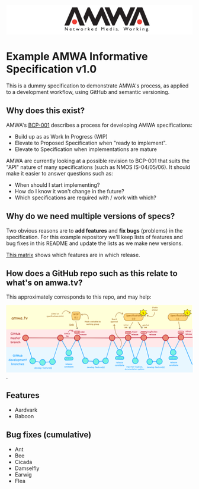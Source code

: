 
![AMWA](images/amwa_header-logo.png)

# Example AMWA Informative Specification v1.0

This is a dummy specification to demonstrate AMWA's process, as applied to a development workflow, using GitHub and semantic versioning.

## Why does this exist?

AMWA's [BCP-001] describes a process for developing AMWA specifications:

- Build up as as Work In Progress (WIP)
- Elevate to Proposed Specification when "ready to implement".
- Elevate to Specification when implementations are mature

AMWA are currently looking at a possible revision to BCP-001 that suits the "API" nature of many specifications (such as NMOS IS-04/05/06). It should make it easier to answer questions such as:

 - When should I start implementing?
 - How do I know it won't change in the future?
 - Which specifications are required with / work with which?

## Why do we need multiple versions of specs?

Two obvious reasons are to **add features** and **fix bugs** (problems) in the specification. For this example repository we'll keep lists of features and bug fixes in this README and update the lists as we make new versions. 

[This matrix](Version-matrix.md) shows which features are in which release.

## How does a GitHub repo such as this relate to what's on amwa.tv?

This approximately corresponds to this repo, and may help:

 ![this diagram](images/amwa-github-example.png).

## Features

- Aardvark
- Baboon

## Bug fixes (cumulative)

- Ant
- Bee
- Cicada
- Damselfly
- Earwig
- Flea

[//]: # (References/Links)

[BCP-001]: http://amwa.tv/projects/BCP-001.shtml "BCP-001: AMWA Specification Process"
